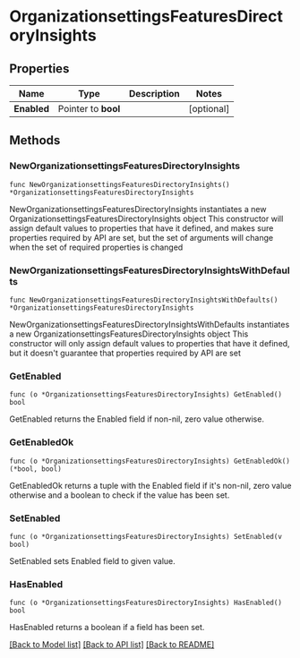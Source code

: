 # OrganizationsettingsFeaturesDirectoryInsights

## Properties

Name | Type | Description | Notes
------------ | ------------- | ------------- | -------------
**Enabled** | Pointer to **bool** |  | [optional] 

## Methods

### NewOrganizationsettingsFeaturesDirectoryInsights

`func NewOrganizationsettingsFeaturesDirectoryInsights() *OrganizationsettingsFeaturesDirectoryInsights`

NewOrganizationsettingsFeaturesDirectoryInsights instantiates a new OrganizationsettingsFeaturesDirectoryInsights object
This constructor will assign default values to properties that have it defined,
and makes sure properties required by API are set, but the set of arguments
will change when the set of required properties is changed

### NewOrganizationsettingsFeaturesDirectoryInsightsWithDefaults

`func NewOrganizationsettingsFeaturesDirectoryInsightsWithDefaults() *OrganizationsettingsFeaturesDirectoryInsights`

NewOrganizationsettingsFeaturesDirectoryInsightsWithDefaults instantiates a new OrganizationsettingsFeaturesDirectoryInsights object
This constructor will only assign default values to properties that have it defined,
but it doesn't guarantee that properties required by API are set

### GetEnabled

`func (o *OrganizationsettingsFeaturesDirectoryInsights) GetEnabled() bool`

GetEnabled returns the Enabled field if non-nil, zero value otherwise.

### GetEnabledOk

`func (o *OrganizationsettingsFeaturesDirectoryInsights) GetEnabledOk() (*bool, bool)`

GetEnabledOk returns a tuple with the Enabled field if it's non-nil, zero value otherwise
and a boolean to check if the value has been set.

### SetEnabled

`func (o *OrganizationsettingsFeaturesDirectoryInsights) SetEnabled(v bool)`

SetEnabled sets Enabled field to given value.

### HasEnabled

`func (o *OrganizationsettingsFeaturesDirectoryInsights) HasEnabled() bool`

HasEnabled returns a boolean if a field has been set.


[[Back to Model list]](../README.md#documentation-for-models) [[Back to API list]](../README.md#documentation-for-api-endpoints) [[Back to README]](../README.md)


